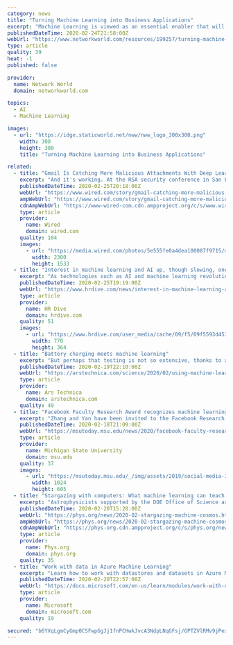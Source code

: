 ```yaml
---
category: news
title: "Turning Machine Learning into Business Applications"
excerpt: "Machine Learning is viewed as an essential enabler that will allow applications to act on the collection of new data sets to improve their predictive capabilities. This white paper shows how Talend and AWS are bridging the gap between data scientists and data engineers to operationalize ML."
publishedDateTime: 2020-02-24T21:58:00Z
webUrl: "https://www.networkworld.com/resources/199257/turning-machine-learning-into-business-applications"
type: article
quality: 39
heat: -1
published: false

provider:
  name: Network World
  domain: networkworld.com

topics:
  - AI
  - Machine Learning

images:
  - url: "https://idge.staticworld.net/nww/nww_logo_300x300.png"
    width: 300
    height: 300
    title: "Turning Machine Learning into Business Applications"

related:
  - title: "Gmail Is Catching More Malicious Attachments With Deep Learning"
    excerpt: "And it's working. At the RSA security conference in San Francisco on Tuesday, Google's security and anti-abuse research lead Elie Bursztein will present findings on how the new deep learning scanner for documents is faring against the 300 billion attachments it has to process each week. It's challenging to tell the difference between legitimate ..."
    publishedDateTime: 2020-02-25T20:18:00Z
    webUrl: "https://www.wired.com/story/gmail-catching-more-malicious-attachments-deep-learning/"
    ampWebUrl: "https://www.wired.com/story/gmail-catching-more-malicious-attachments-deep-learning/amp"
    cdnAmpWebUrl: "https://www-wired-com.cdn.ampproject.org/c/s/www.wired.com/story/gmail-catching-more-malicious-attachments-deep-learning/amp"
    type: article
    provider:
      name: Wired
      domain: wired.com
    quality: 104
    images:
      - url: "https://media.wired.com/photos/5e555fe0a4dea100087f9715/master/pass/Security_gmail-816901264.jpg"
        width: 2300
        height: 1533
  - title: "Interest in machine learning and AI up, though slowing, one platform reports"
    excerpt: "As technologies such as AI and machine learning revolutionize the workplace, learning and development is coming to the forefront of talent management. Preparing workers for AI and automation will lead learning trends in 2020, according to a November 2019 Udemy report. While many workplaces will train employees to sharpen their tech skills ..."
    publishedDateTime: 2020-02-25T19:19:00Z
    webUrl: "https://www.hrdive.com/news/interest-in-machine-learning-and-ai-up-though-slowing-one-platform-report/572947/"
    type: article
    provider:
      name: HR Dive
      domain: hrdive.com
    quality: 51
    images:
      - url: "https://www.hrdive.com/user_media/cache/09/f5/09f5593d4530a4cd4c8a877f68d66913.jpg"
        width: 770
        height: 364
  - title: "Battery charging meets machine learning"
    excerpt: "But perhaps that testing is not so extensive, thanks to a new system described in the journal Nature. The system uses a combination of machine learning and Bayesian inference to rapidly zero in on the optimal charging pattern for any battery, cutting the amount of testing needed down considerably. Fast charging is obviously useful for ..."
    publishedDateTime: 2020-02-19T22:10:00Z
    webUrl: "https://arstechnica.com/science/2020/02/using-machine-learning-to-figure-out-how-to-charge-your-gadgets-batteries/"
    type: article
    provider:
      name: Ars Technica
      domain: arstechnica.com
    quality: 49
  - title: "Facebook Faculty Research Award recognizes machine learning advancements at MSU"
    excerpt: "Zhang and Yan have been invited to the Facebook Research AI Systems Faculty Summit in Fall 2020. Read more on the research award winners and finalists honored by Facebook. Thinking beyond the box: MSU a leader in packaging scienceFeb 05, 2020When it comes to finding solutions for a better tomorrow, Spartans have. . . Does a growth mindset ..."
    publishedDateTime: 2020-02-18T21:09:00Z
    webUrl: "https://msutoday.msu.edu/news/2020/facebook-faculty-research-award-recognizes-machine-learning-advancements-at-msu/"
    type: article
    provider:
      name: Michigan State University
      domain: msu.edu
    quality: 37
    images:
      - url: "https://msutoday.msu.edu/_/img/assets/2019/social-media-3.jpg"
        width: 1024
        height: 605
  - title: "Stargazing with computers: What machine learning can teach us about the cosmos"
    excerpt: "Astrophysicists supported by the DOE Office of Science are developing these guides in the form of computer models that rely on machine learning to examine the LSST data. Machine learning is a process where a computer program learns over time about the relationships in a set of data. Computer Programs that Learn Processing data quickly is a must ..."
    publishedDateTime: 2020-02-20T15:28:00Z
    webUrl: "https://phys.org/news/2020-02-stargazing-machine-cosmos.html"
    ampWebUrl: "https://phys.org/news/2020-02-stargazing-machine-cosmos.amp"
    cdnAmpWebUrl: "https://phys-org.cdn.ampproject.org/c/s/phys.org/news/2020-02-stargazing-machine-cosmos.amp"
    type: article
    provider:
      name: Phys.org
      domain: phys.org
    quality: 35
  - title: "Work with data in Azure Machine Learning"
    excerpt: "Learn how to work with datastores and datasets in Azure Machine Learning. In this module, you will learn how to: Create and use datastores in Azure Machine Learning. Create and use datasets in Azure Machine Learning."
    publishedDateTime: 2020-02-20T22:57:00Z
    webUrl: "https://docs.microsoft.com/en-us/learn/modules/work-with-data-in-aml/"
    type: article
    provider:
      name: Microsoft
      domain: microsoft.com
    quality: 19

secured: "b6YXqLgmCyGmp0CSFwpGgJj1fnPCHwkJvcA3NdpLNqGFsj/GPTZVlRMv9jPexl7f342zFSlRFpD8kpT1018QmY2nfCWYKsu3dxBTK69tiHes1L1bttPjlCa3gOV3XTXm7OtQBObhhMEf+Jj+KvJeQYle50FYx++3mNeqTzruC4uDVrK1HNBZtOVVda+bIZNK6coVInJFh3dyqqDbZGT9i2evgESl9CTawbFrjzLKQG8PZSG+VkUE9gV05j4CLor/CHjqMw8xvhQVz/IPvv5hLvse/S8+9jDqCT1WUEDVXz3/ukAfuR3PiFdxvYqAHi9aN/qYhFUBbOaSzoZe0qDX/l5KcJr0MBYczbfrkrjOodt/CNvGKrAU/rM6s8y0JYY5lIAlp2ganiwSog1bCRzwBhrzPXTtYVLapEKmip08/aXo+dsNVFqo/zPAXkNeIvVELWyGCiR2LlIY699+xieUNZT0gBL5vJVKRnbp7vq+iIw=;RfcmIXKWWnjikFltP30yPQ=="
---
```



